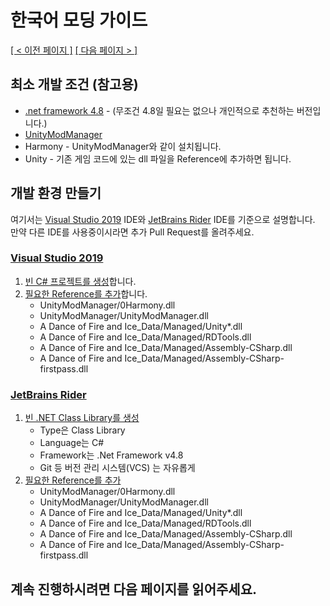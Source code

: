 # 한국어 모딩 가이드
<ins>[[ < 이전 페이지 ]](./main.md)</ins> <ins>[[ 다음 페이지 > ]](./dev-2.md)</ins>

## 최소 개발 조건 (참고용)
* [.net framework 4.8](https://go.microsoft.com/fwlink/?linkid=2088517) - (무조건 4.8일 필요는 없으나 개인적으로 추천하는 버전입니다.)
* [UnityModManager](https://www.nexusmods.com/site/mods/21)
* Harmony - UnityModManager와 같이 설치됩니다.
* Unity - 기존 게임 코드에 있는 dll 파일을 Reference에 추가하면 됩니다.

## 개발 환경 만들기

여기서는 [Visual Studio 2019](https://visualstudio.microsoft.com/) IDE와 [JetBrains Rider](https://www.jetbrains.com/rider/) IDE를 기준으로 설명합니다. 만약 다른 IDE를 사용중이시라면 추가 Pull Request를 올려주세요.

### [Visual Studio 2019](https://visualstudio.microsoft.com/)

1. [빈 C# 프로젝트를 생성](https://docs.microsoft.com/en-us/visualstudio/get-started/tutorial-projects-solutions?view=vs-2019)합니다.
2. [필요한 Reference를 추가](https://docs.microsoft.com/en-us/visualstudio/ide/managing-references-in-a-project?view=vs-2019)합니다.
    * UnityModManager/0Harmony.dll
    * UnityModManager/UnityModManager.dll
    * A Dance of Fire and Ice_Data/Managed/Unity*.dll
    * A Dance of Fire and Ice_Data/Managed/RDTools.dll
    * A Dance of Fire and Ice_Data/Managed/Assembly-CSharp.dll
    * A Dance of Fire and Ice_Data/Managed/Assembly-CSharp-firstpass.dll

### [JetBrains Rider](https://www.jetbrains.com/rider/)

1. [빈 .NET Class Library를 생성](https://www.jetbrains.com/help/rider/Creating_and_Opening_Projects_and_Solutions.html)
    * Type은 Class Library
    * Language는 C#
    * Framework는 .Net Framework v4.8
    * Git 등 버전 관리 시스템(VCS) 는 자유롭게
2. [필요한 Reference를 추가](https://www.jetbrains.com/help/rider/Extending_Your_Solution.html#project_assembly_references)
    * UnityModManager/0Harmony.dll
    * UnityModManager/UnityModManager.dll
    * A Dance of Fire and Ice_Data/Managed/Unity*.dll
    * A Dance of Fire and Ice_Data/Managed/RDTools.dll
    * A Dance of Fire and Ice_Data/Managed/Assembly-CSharp.dll
    * A Dance of Fire and Ice_Data/Managed/Assembly-CSharp-firstpass.dll

## 계속 진행하시려면 다음 페이지를 읽어주세요.
